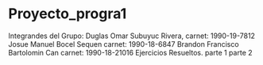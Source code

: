 # Proyecto_progra1
Integrandes del Grupo:
Duglas Omar Subuyuc Rivera, carnet:  1990-19-7812 
Josue Manuel Bocel Sequen carnet: 1990-18-6847 
Brandon Francisco Bartolomin Can carnet: 1990-18-21016
Ejercicios Resueltos.
parte 1
parte 2
